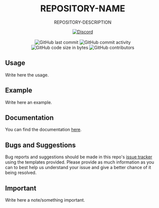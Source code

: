 <h1 align="center">REPOSITORY-NAME</h1>

<p align="center">REPOSITORY-DESCRIPTION</p>

<div align="center">
    <a href="DISCORD-INVITE-LINK"><img src="https://img.shields.io/discord/610120595765723137?logo=discord" alt="Discord"/></a>
    <br><br>
    <img src="https://img.shields.io/github/last-commit/USERNAME/REPOSITORY-NAME" alt="GitHub last commit"/>
    <img src="https://img.shields.io/github/commit-activity/w/USERNAME/REPOSITORY-NAME" alt="GitHub commit activity"/>
    <br>
    <img src="https://img.shields.io/github/languages/code-size/USERNAME/REPOSITORY-NAME" alt="GitHub code size in bytes"/>
    <img src="https://img.shields.io/github/contributors/USERNAME/REPOSITORY-NAME" alt="GitHub contributors"/>
</div>

## Usage
Write here the usage.

## Example
Write here an example.

## Documentation
You can find the documentation [here](DOCS-LINK).

## Bugs and Suggestions
Bug reports and suggestions should be made in this repo's [issue tracker](https://github.com/USERNAME/REPOSITORY-NAME/issues) using the templates provided. Please provide as much information as you can to best help us understand your issue and give a better chance of it being resolved.

## Important
Write here a note/something important.
